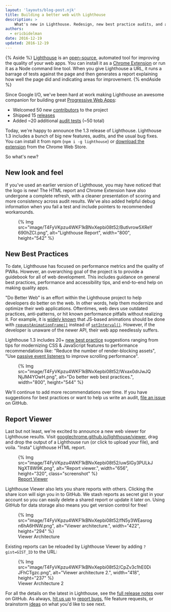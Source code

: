 ```yaml
---
layout: 'layouts/blog-post.njk'
title: Building a better web with Lighthouse
description: >
    What's new in Lighthouse. Redesign, new best practice audits, and an online report viewer.
authors:
  - ericbidelman
date: 2016-12-19
updated: 2016-12-19
---
```


{% Aside %}
[Lighthouse](/docs/lighthouse/overview/) is an
[open-source](https://github.com/GoogleChrome/lighthouse), automated tool for
improving the quality of your web apps. You can install it as a
[Chrome Extension][crx] or run it as a Node command line tool. When you
give Lighthouse a URL, it runs a barrage of tests against the page and then
generates a report explaining how well the page did and indicating areas for
improvement.
{% endAside %}


Since Google I/O, we've been hard at work making Lighthouse an awesome companion
for building great [Progressive Web Apps](https://developers.google.com/web/progressive-web-apps/):

- Welcomed 50 new [contributors][contribs] to the project
- Shipped 15 [releases](https://github.com/GoogleChrome/lighthouse/releases)
- Added ~20 additional [audit tests][audits] (~50 total)

Today, we're happy to announce the 1.3 release of Lighthouse. Lighthouse 1.3
includes a bunch of big new features, audits, and the usual bug fixes. You can
install it from npm (`npm i -g lighthouse`) or [download the extension][crx]
from the Chrome Web Store.

So what's new?

## New look and feel

If you've used an earlier version of Lighthouse, you may have noticed that the
logo is new! The HTML report and Chrome Extension have also undergone a complete
refresh, with a cleaner presentation of scoring and more consistency across
audit results. We've also added helpful debug information when you fail a test
and include pointers to recommended workarounds.

<figure>
{% Img src="image/T4FyVKpzu4WKF1kBNvXepbi08t52/ButIvrow5XReY690hZCI.png", alt="Lighthouse Report", width="800", height="542" %}
</figure>

## New Best Practices

To date, Lighthouse has focused on performance metrics and the quality of PWAs.
However, an overarching goal of the project is to provide a guidebook for all of
web development. This includes guidance on general best practices, performance
and accessibility tips, and end-to-end help on making quality apps.

"Do Better Web" is an effort within the Lighthouse project to help developers do
better on the web. In other words, help them modernize and optimize their web
applications. Oftentimes, web devs use outdated practices, anti-patterns, or hit
known performance pitfalls without realizing it. For example, it is
[widely known](https://developers.google.com/web/fundamentals/design-and-ux/animations/) that JS-based
animations should be done with [`requestAnimationFrame()`][raf] instead of
[`setInterval()`][setinterval]. However, if the developer is unaware of the
newer API, their web app needlessly suffers.

Lighthouse 1.3 includes 20+ [new best practice][dbwaudits] suggestions ranging
from tips for modernizing CSS & JavaScript features to performance
recommendations like: "Reduce the number of render-blocking assets", "Use
[passive event listeners](https://developers.google.com/web/updates/2016/06/passive-event-listeners) to
improve scrolling performance".

<figure>
{% Img src="image/T4FyVKpzu4WKF1kBNvXepbi08t52/Wxax0drJwJQNjJM4YOwH.png", alt="Do better web best practices.", width="800", height="544" %}
</figure>

We'll continue to add more recommendations over time. If you have suggestions
for best practices or want to help us write an audit, [file an issue][dbwissues]
on GitHub.

## Report Viewer

Last but not least, we're excited to announce a new web viewer for Lighthouse
results. Visit [googlechrome.github.io/lighthouse/viewer][viewer], drag and drop
the output of a Lighthouse run (or click to upload your file), and voila. "Insta"
Lighthouse HTML report.

<figure>
  {% Img src="image/T4FyVKpzu4WKF1kBNvXepbi08t52/uwSIGy3PULkJNgXT8W9K.png", alt="Report viewer.", width="656", height="320", class="screenshot" %}
  <figcaption>
    <a href="https://googlechrome.github.io/lighthouse/viewer"
       target="_blank">Report Viewer</a>
  </figcaption>
</figure>

Lighthouse Viewer also lets you share reports with others. Clicking the share
icon will sign you in to GitHub. We stash reports as secret gist in your account
so you can easily delete a shared report or update it later on. Using GitHub for
data storage also means you get version control for free!

<figure>
 {% Img src="image/T4FyVKpzu4WKF1kBNvXepbi08t52/fN5y3WEasrogn6hA6HNW.png", alt="Viewer architecture.", width="422", height="294" %}
  <figcaption>Viewer Architecture</figcaption>
</figure>

Existing reports can be reloaded by Lighthouse Viewer by adding `?gist=GIST_ID`
to the URL:

<figure>
  {% Img src="image/T4FyVKpzu4WKF1kBNvXepbi08t52/CpZv3c1hE0DiJFhCTgzc.png", alt="Viewer architecture 2.", width="418", height="237" %}
  <figcaption>Viewer Architecture 2</figcaption>
</figure>

For all the details on the latest in Lighthouse, see the
[full release notes](https://github.com/GoogleChrome/lighthouse/tags) over on
GitHub. As always, [hit us up][contribs] to [report bugs][lhbugs], file feature
requests, or brainstorm [ideas](https://github.com/GoogleChrome/lighthouse/issues?q=is%3Aissue+is%3Aopen+label%3A%22good+first+bug%22) on what you'd like
to see next.

[crx]: https://chrome.google.com/webstore/detail/lighthouse/blipmdconlkpinefehnmjammfjpmpbjk
[contribs]: https://github.com/GoogleChrome/lighthouse/graphs/contributors
[lhbugs]: https://github.com/GoogleChrome/lighthouse/issues
[audits]: https://github.com/GoogleChrome/lighthouse/tree/master/lighthouse-core/audits
[dbwaudits]: https://github.com/GoogleChrome/lighthouse/tree/master/lighthouse-core/audits/dobetterweb
[dbwissues]: https://github.com/GoogleChrome/lighthouse/issues?q=is%3Aissue+is%3Aopen+label%3ADoBetterWeb
[raf]: https://developer.mozilla.org/docs/Web/API/window/requestAnimationFrame
[setinterval]: https://developer.mozilla.org/docs/Web/API/WindowTimers/setInterval
[viewer]: https://googlechrome.github.io/lighthouse/viewer

